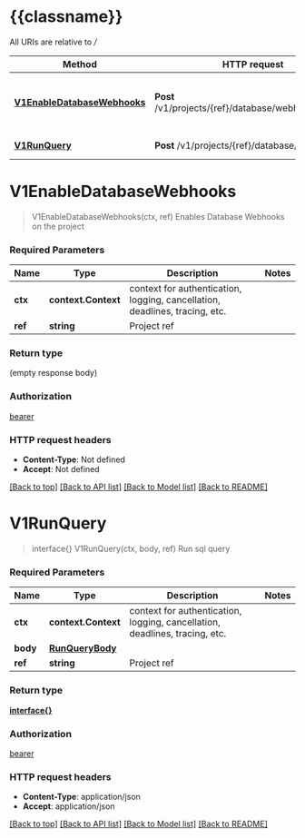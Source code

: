# {{classname}}

All URIs are relative to */*

Method | HTTP request | Description
------------- | ------------- | -------------
[**V1EnableDatabaseWebhooks**](ProjectsBetaApi.md#V1EnableDatabaseWebhooks) | **Post** /v1/projects/{ref}/database/webhooks/enable | Enables Database Webhooks on the project
[**V1RunQuery**](ProjectsBetaApi.md#V1RunQuery) | **Post** /v1/projects/{ref}/database/query | Run sql query

# **V1EnableDatabaseWebhooks**
> V1EnableDatabaseWebhooks(ctx, ref)
Enables Database Webhooks on the project

### Required Parameters

Name | Type | Description  | Notes
------------- | ------------- | ------------- | -------------
 **ctx** | **context.Context** | context for authentication, logging, cancellation, deadlines, tracing, etc.
  **ref** | **string**| Project ref | 

### Return type

 (empty response body)

### Authorization

[bearer](../README.md#bearer)

### HTTP request headers

 - **Content-Type**: Not defined
 - **Accept**: Not defined

[[Back to top]](#) [[Back to API list]](../README.md#documentation-for-api-endpoints) [[Back to Model list]](../README.md#documentation-for-models) [[Back to README]](../README.md)

# **V1RunQuery**
> interface{} V1RunQuery(ctx, body, ref)
Run sql query

### Required Parameters

Name | Type | Description  | Notes
------------- | ------------- | ------------- | -------------
 **ctx** | **context.Context** | context for authentication, logging, cancellation, deadlines, tracing, etc.
  **body** | [**RunQueryBody**](RunQueryBody.md)|  | 
  **ref** | **string**| Project ref | 

### Return type

[**interface{}**](interface{}.md)

### Authorization

[bearer](../README.md#bearer)

### HTTP request headers

 - **Content-Type**: application/json
 - **Accept**: application/json

[[Back to top]](#) [[Back to API list]](../README.md#documentation-for-api-endpoints) [[Back to Model list]](../README.md#documentation-for-models) [[Back to README]](../README.md)

